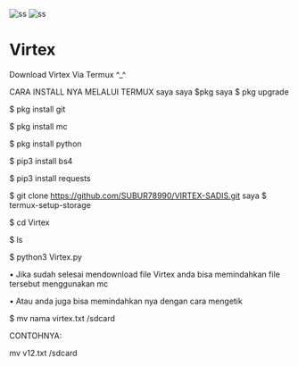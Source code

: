 ![ss](https://user-images.githubusercontent.com/80770646/145108114-5676f3a4-ef58-48aa-b8fa-512cf42256b0.jpg)
![ss](https://user-images.githubusercontent.com/80770646/145108146-ddb407dc-5b1b-4d66-8a71-f0e303c93c81.png)
# Virtex
Download Virtex Via Termux ^_^

CARA INSTALL NYA MELALUI TERMUX
saya
saya
$pkg
saya
$ pkg upgrade

$ pkg install git

$ pkg install mc

$ pkg install python

$ pip3 install bs4

$ pip3 install requests

$ git clone https://github.com/SUBUR78990/VIRTEX-SADIS.git
saya
$ termux-setup-storage

$ cd Virtex

$ ls
 
$ python3 Virtex.py

• Jika sudah selesai mendownload file Virtex anda bisa memindahkan file tersebut menggunakan mc

• Atau anda juga bisa memindahkan nya dengan cara mengetik

$ mv nama virtex.txt /sdcard

CONTOHNYA:

mv v12.txt /sdcard

